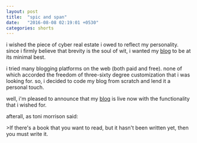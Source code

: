 ```yaml
---
layout: post
title:  "spic and span"
date:   "2016-08-08 02:19:01 +0530"
categories: shorts
---
```

i wished the piece of cyber real estate i owed to reflect my personality. since i firmly believe that brevity is the soul of wit, i wanted my [blog](http://blog.ratan.me) to be at its minimal best.

i tried many blogging platforms on the web (both paid and free). none of which accorded the freedom of three-sixty degree customization that i was looking for. so, i decided to code my blog from scratch and lend it a personal touch.

well, i'm pleased to announce that my [blog](http://blog.ratan.me) is live now with the functionality that i wished for.

afterall, as toni morrison said:
<p>>If there's a book that you want to read, but it hasn't been written yet, then you must write it.</p>
